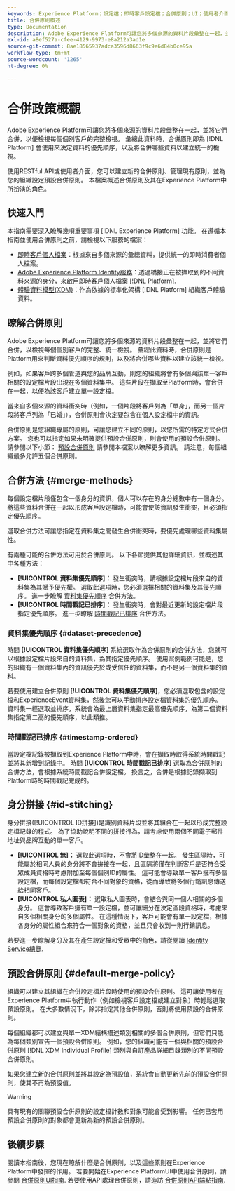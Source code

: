 ```yaml
---
keywords: Experience Platform；設定檔；即時客戶設定檔；合併原則；UI；使用者介面；時間戳記已排序；資料集優先順序
title: 合併原則概述
type: Documentation
description: Adobe Experience Platform可讓您將多個來源的資料片段彙整在一起，並將它們合併，以檢視個別客戶的完整檢視。 彙總此資料時，合併原則是Platform用來判斷資料優先順序的方式，以及將合併哪些資料以建立統一檢視的規則。
exl-id: a8ef527a-cfee-4129-9973-e8a212a3ad1e
source-git-commit: 8ae18565937adca3596d8663f9c9e6d84b0ce95a
workflow-type: tm+mt
source-wordcount: '1265'
ht-degree: 0%

---
```


# 合併政策概觀

Adobe Experience Platform可讓您將多個來源的資料片段彙整在一起，並將它們合併，以便檢視每個個別客戶的完整檢視。 彙總此資料時，合併原則即為 [!DNL Platform] 會使用來決定資料的優先順序，以及將合併哪些資料以建立統一的檢視。

使用RESTful API或使用者介面，您可以建立新的合併原則、管理現有原則，並為您的組織設定預設合併原則。 本檔案概述合併原則及其在Experience Platform中所扮演的角色。

## 快速入門

本指南需要深入瞭解幾項重要事項 [!DNL Experience Platform] 功能。 在遵循本指南並使用合併原則之前，請檢視以下服務的檔案：

* [即時客戶個人檔案](../home.md)：根據來自多個來源的彙總資料，提供統一的即時消費者個人檔案。
* [Adobe Experience Platform Identity服務](../../identity-service/home.md)：透過橋接正在被擷取到的不同資料來源的身分，來啟用即時客戶個人檔案 [!DNL Platform].
* [體驗資料模型(XDM)](../../xdm/home.md)：作為依據的標準化架構 [!DNL Platform] 組織客戶體驗資料。

## 瞭解合併原則

Adobe Experience Platform可讓您將多個來源的資料片段彙整在一起，並將它們合併，以檢視每個個別客戶的完整、統一檢視。 彙總此資料時，合併原則是Platform用來判斷資料優先順序的規則，以及將合併哪些資料以建立該統一檢視。

例如，如果客戶跨多個管道與您的品牌互動，則您的組織將會有多個與該單一客戶相關的設定檔片段出現在多個資料集中。 這些片段在擷取至Platform時，會合併在一起，以便為該客戶建立單一設定檔。

當來自多個來源的資料衝突時（例如，一個片段將客戶列為「單身」，而另一個片段將客戶列為「已婚」），合併原則會決定要包含在個人設定檔中的資訊。

合併原則是您組織專屬的原則，可讓您建立不同的原則，以您所需的特定方式合併方案。 您也可以指定如果未明確提供預設合併原則，則會使用的預設合併原則。 請參閱以下小節： [預設合併原則](#default-merge-policy) 請參閱本檔案以瞭解更多資訊。 請注意，每個組織最多允許五個合併原則。

## 合併方法 {#merge-methods}

每個設定檔片段僅包含一個身分的資訊，個人可以存在的身分總數中有一個身分。 將這些資料合併在一起以形成客戶設定檔時，可能會使該資訊發生衝突，且必須指定優先順序。

選取合併方法可讓您指定在資料集之間發生合併衝突時，要優先處理哪些資料集屬性。

有兩種可能的合併方法可用於合併原則。 以下各節提供其他詳細資訊，並概述其中各種方法：

* **[!UICONTROL 資料集優先順序]：** 發生衝突時，請根據設定檔片段來自的資料集為其賦予優先權。 選取此選項時，您必須選擇相關的資料集及其優先順序。 進一步瞭解 [資料集優先順序](#dataset-precedence) 合併方法。
* **[!UICONTROL 時間戳記已排序]：** 發生衝突時，會對最近更新的設定檔片段指定優先順序。 進一步瞭解 [時間戳記已排序](#timestamp-ordered) 合併方法。

### 資料集優先順序 {#dataset-precedence}

時間 **[!UICONTROL 資料集優先順序]** 系統選取作為合併原則的合併方法，您就可以根據設定檔片段來自的資料集，為其指定優先順序。 使用案例範例可能是，您的組織有一個資料集內的資訊優先於或受信任的資料集，而不是另一個資料集的資料。

若要使用建立合併原則 **[!UICONTROL 資料集優先順序]**，您必須選取包含的設定檔和ExperienceEvent資料集，然後您可以手動排序設定檔資料集的優先順序。 資料集一經選取並排序，系統會為最上層資料集指定最高優先順序，為第二個資料集指定第二高的優先順序，以此類推。

### 時間戳記已排序 {#timestamp-ordered}

當設定檔記錄被擷取到Experience Platform中時，會在擷取時取得系統時間戳記並將其新增到記錄中。 時間 **[!UICONTROL 時間戳記已排序]** 選取為合併原則的合併方法，會根據系統時間戳記合併設定檔。 換言之，合併是根據記錄擷取到Platform時的時間戳記完成的。

## 身分拼接 {#id-stitching}

身分拼接([!UICONTROL ID拼接])是識別資料片段並將其組合在一起以形成完整設定檔記錄的程式。 為了協助說明不同的拼接行為，請考慮使用兩個不同電子郵件地址與品牌互動的單一客戶。

* **[!UICONTROL 無]：** 選取此選項時，不會將ID彙整在一起。 發生區隔時，可能屬於相同人員的身分將不會拚接在一起，且區隔將僅在判斷客戶是否符合受眾成員資格時考慮附加至每個個別ID的屬性。 這可能會導致單一客戶擁有多個設定檔，而每個設定檔都符合不同對象的資格，從而導致將多個行銷訊息傳送給相同客戶。
* **[!UICONTROL 私人圖表]：** 選取私人圖表時，會結合與同一個人相關的多個身分。 這會導致客戶擁有單一設定檔，並可讓細分在決定區段資格時，考慮來自多個相關身分的多個屬性。 在這種情況下，客戶可能會有單一設定檔，根據各身分的屬性組合來符合一個對象的資格，並且只會收到一則行銷訊息。

若要進一步瞭解身分及其在產生設定檔和受眾中的角色，請從閱讀 [Identity Service總覽](../../identity-service/home.md).

## 預設合併原則 {#default-merge-policy}

組織可以建立其組織在合併設定檔片段時使用的預設合併原則。 這可讓使用者在Experience Platform中執行動作（例如檢視客戶設定檔或建立對象）時輕鬆選取預設原則。 在大多數情況下，除非指定其他合併原則，否則將使用預設的合併原則。

每個組織都可以建立與單一XDM結構描述類別相關的多個合併原則，但它們只能為每個類別宣告一個預設合併原則。 例如，您的組織可能有一個與相關的預設合併原則 [!DNL XDM Individual Profile] 類別與自訂產品詳細目錄類別的不同預設合併原則。

如果您建立新的合併原則並將其設定為預設值，系統會自動更新先前的預設合併原則，使其不再為預設值。

>[!WARNING]
>
>具有現有的關聯預設合併原則的設定檔計數和對象可能會受到影響。 任何已套用預設合併原則的對象都會更新為新的預設合併原則。

## 後續步驟

閱讀本指南後，您現在瞭解什麼是合併原則，以及這些原則在Experience Platform中發揮的作用。 若要開始在Experience PlatformUI中使用合併原則，請參閱 [合併原則UI指南](ui-guide.md). 若要使用API處理合併原則，請造訪 [合併原則API端點指南](../api/merge-policies.md).
